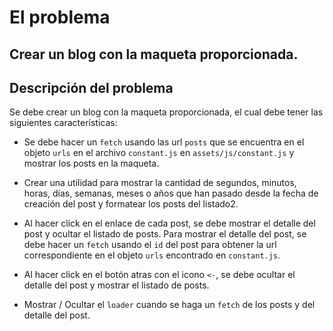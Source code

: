 # El problema

## Crear un blog con la maqueta proporcionada.

## Descripción del problema

Se debe crear un blog con la maqueta proporcionada, el cual debe tener las siguientes características:

- Se debe hacer un `fetch` usando las url `posts` que se encuentra en el objeto `urls` en el archivo `constant.js` en `assets/js/constant.js` y mostrar los posts en la maqueta.

- Crear una utilidad para mostrar la cantidad de segundos, minutos, horas, días, semanas, meses o años que han pasado desde la fecha de creación del post y formatear los posts del listado2.

- Al hacer click en el enlace de cada post, se debe mostrar el detalle del post y ocultar el listado de posts. Para mostrar el detalle del post, se debe hacer un `fetch` usando el `id` del post para obtener la url correspondiente en el objeto `urls` encontrado en `constant.js`.

- Al hacer click en el botón atras con el icono `<-`, se debe ocultar el detalle del post y mostrar el listado de posts.

- Mostrar / Ocultar el `loader` cuando se haga un `fetch` de los posts y del detalle del post.
